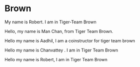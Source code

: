 # Brown

My name is Robert. I am in Tiger-Team Brown


Hello, my name is Man Chan, from Tiger Team Brown.


Hello my name is Aadhil, I am a coinstructor for tiger team brown


Hello my name is Chanvattey . I am  in Tiger Team Brown


Hello my name is Robert, I am in Tiger Team Brown

